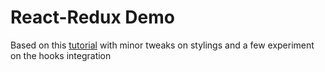 # React-Redux Demo

Based on this [tutorial](https://react-redux.js.org/next/introduction/basic-tutorial) with minor tweaks on stylings and a few experiment on the hooks integration
